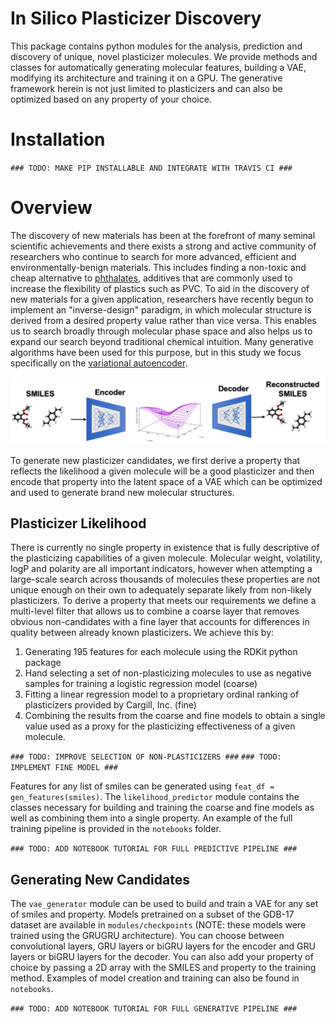 # In Silico Plasticizer Discovery
This package contains python modules for the analysis, prediction and discovery of unique, novel plasticizer molecules. We provide methods and classes for automatically generating molecular features, building a VAE, modifying its architecture and training it on a GPU. The generative framework herein is not just limited to plasticizers and can also be optimized based on any property of your choice.

# Installation
`### TODO: MAKE PIP INSTALLABLE AND INTEGRATE WITH TRAVIS CI ###`

# Overview
The discovery of new materials has been at the forefront of many seminal scientific achievements and there exists a strong and active community of researchers who continue to search for more advanced, efficient and environmentally-benign materials. This includes finding a non-toxic and cheap alternative to [phthalates](https://www.theguardian.com/lifeandstyle/2015/feb/10/phthalates-plastics-chemicals-research-analysis), additives that are commonly used to increase the flexibility of plastics such as PVC. To aid in the discovery of new materials for a given application, researchers have recently begun to implement an "inverse-design" paradigm, in which molecular structure is derived from a desired property value rather than vice versa. This enables us to search broadly through molecular phase space and also helps us to expand our search beyond traditional chemical intuition. Many generative algorithms have been used for this purpose, but in this study we focus specifically on the [variational autoencoder](https://jaan.io/what-is-variational-autoencoder-vae-tutorial/).

![VAE Diagram](/docs/readme_figs/vae_diagram.png)

To generate new plasticizer candidates, we first derive a property that reflects the likelihood a given molecule will be a good plasticizer and then encode that property into the latent space of a VAE which can be optimized and used to generate brand new molecular structures.

## Plasticizer Likelihood
There is currently no single property in existence that is fully descriptive of the plasticizing capabilities of a given molecule. Molecular weight, volatility, logP and polarity are all important indicators, however when attempting a large-scale search across thousands of molecules these properties are not unique enough on their own to adequately separate likely from non-likely plasticizers. To derive a property that meets our requirements we define a multi-level filter that allows us to combine a coarse layer that removes obvious non-candidates with a fine layer that accounts for differences in quality between already known plasticizers. We achieve this by:
1. Generating 195 features for each molecule using the RDKit python package
2. Hand selecting a set of non-plasticizing molecules to use as negative samples for training a logistic regression model (coarse)
3. Fitting a linear regression model to a proprietary ordinal ranking of plasticizers provided by Cargill, Inc. (fine)
4. Combining the results from the coarse and fine models to obtain a single value used as a proxy for the plasticizing effectiveness of a given molecule.

`### TODO: IMPROVE SELECTION OF NON-PLASTICIZERS ###`
`### TODO: IMPLEMENT FINE MODEL ###`

Features for any list of smiles can be generated using `feat_df = gen_features(smiles)`. The `likelihood_predictor` module contains the classes necessary for building and training the coarse and fine models as well as combining them into a single property. An example of the full training pipeline is provided in the `notebooks` folder.

`### TODO: ADD NOTEBOOK TUTORIAL FOR FULL PREDICTIVE PIPELINE ###`

## Generating New Candidates
The `vae_generator` module can be used to build and train a VAE for any set of smiles and property. Models pretrained on a subset of the GDB-17 dataset are available in `modules/checkpoints` (NOTE: these models were trained using the GRUGRU architecture). You can choose between convolutional layers, GRU layers or biGRU layers for the encoder and GRU layers or biGRU layers for the decoder. You can also add your property of choice by passing a 2D array with the SMILES and property to the training method. Examples of model creation and training can also be found in `notebooks`.

`### TODO: ADD NOTEBOOK TUTORIAL FOR FULL GENERATIVE PIPELINE ###`
